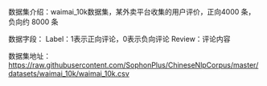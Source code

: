 数据集介绍：waimai_10k数据集，某外卖平台收集的用户评价，正向4000 条，负向约 8000 条

数据字段：
Label：1表示正向评论，0表示负向评论
Review：评论内容

数据集地址：https://raw.githubusercontent.com/SophonPlus/ChineseNlpCorpus/master/datasets/waimai_10k/waimai_10k.csv

